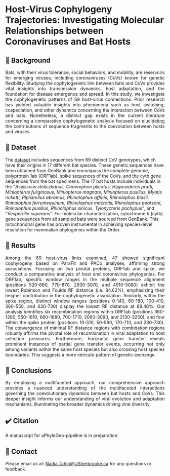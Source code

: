 # Host-Virus Cophylogeny Trajectories: Investigating Molecular Relationships between Coronaviruses and Bat Hosts

## :memo: Background
<p align="justify">Bats, with their virus tolerance, social behaviors, and mobility, are reservoirs for emerging viruses, including coronaviruses (CoVs) known for genetic flexibility. Studying the cophylogenetic link between bats and CoVs provides vital insights into transmission dynamics, host adaptation, and the foundation for disease emergence and spread. In this study, we investigate the cophylogenetic patterns of 69 host-virus connections.
Prior research has yielded valuable insights into phenomena such as host switching, cospeciation, and other dynamics concerning the interaction between CoVs and bats. Nonetheless, a distinct gap exists in the current literature concerning a comparative cophylogenetic analysis focused on elucidating the contributions of sequence fragments to the coevolution between hosts and viruses.</p>

## :open_file_folder: Dataset

The [dataset](https://github.com/tahiri-lab/aPhyloGeo.sm/blob/main/SUPPLEMENTARY%20TABLE.pdf) includes sequences from 69 distinct CoV genotypes, which have their origins in 17 different bat species. These genetic sequences have
been obtained from GenBank and encompass the complete genome, polyprotein 1ab (ORF1ab), spike sequences of the CoVs, and the cytb gene sequences from the bat
specimens.
The 17 bat hosts include individuals in the "*Aselliscus stoliczkanus, Chaerephon plicatus, Hipposideros pratti, Miniopterus fuliginosus, Miniopterus magnate, Miniopterus pusillus, Myotis ricketti, Pipistrellus abramus, Rhinolophus affinis, Rhinolophus blasii, Rhinolophus ferrumequinum, Rhinolophus macrotis, Rhinolophus pearsoni, Rhinolophus pusillus, Rhinolophus sinicus, Tylonycteris pachypus*", and "*Vespertilio superans*". For molecular characterization, cytochrome b (cytb) gene sequences from all sampled bats were sourced from GenBank. This mitochondrial gene has proven instrumental in achieving species-level resolution for mammalian phylogenies within the Order.

## :pushpin: Results
<p align="justify">Among the 69 host-virus links examined, 47 showed significant cophylogeny based on ParaFit and PACo analyses, affirming strong associations. Focusing on two pivotal proteins, ORF1ab and spike, we conduct a comparative analysis of host and coronavirus phylogenies. 
For ORF1ab, specific window ranges in the multiple sequence alignment (positions 520-680, 770-870, 2930-3070, and 4910-5080) exhibit the lowest Robinson and Foulds RF distance (i.e. 84.62%), emphasizing their heigher contribution in the cophylogenetic association. Similarly, within the spike region, distinct window ranges (positions 0-140, 60-180, 100-410, 360-550, and 630-730) display the lowest RF distance at 88.46%.
Our analysis identifies six recombination regions within ORF1ab (positions 360-1390, 550-1610, 680-1680, 700-1710, 2060-3090, and 2130-3250), and four within the spike protein (positions 10-510, 50-560, 170-710, and 230-730). The convergence of minimal RF distance regions with combination regions robustly affirms the pivotal role of recombination in viral adaptation to host selection pressures.
Furthermore, horizontal gene transfer reveals prominent instances of partial gene transfer events, occurring not only among variants within the same host species but also crossing host species boundaries. This suggests a more intricate pattern of genetic exchange.</p>

## :dart: Conclusions
<p align="justify">
By employing a multifaceted approach, our comprehensive approach provides a nuanced understanding of the multifaceted interactions governing the coevolutionary dynamics between bat hosts and CoVs. This deeper insight informs our understanding of viral evolution and adaptation mechanisms, illuminating the broader dynamics driving viral diversity.
</p>

## ✔️ Citation
A manuscript for aPhyloGeo-pipeline is in preparation.

## 📧 Contact
Please email us at: <Nadia.Tahiri@USherbrooke.ca> for any questions or feedback.
